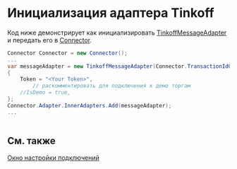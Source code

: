# Инициализация адаптера Tinkoff

Код ниже демонстрирует как инициализировать [TinkoffMessageAdapter](xref:StockSharp.Tinkoff.TinkoffMessageAdapter) и передать его в [Connector](xref:StockSharp.Algo.Connector).

```cs
Connector Connector = new Connector();				
...				
var messageAdapter = new TinkoffMessageAdapter(Connector.TransactionIdGenerator)
{
	Token = "<Your Token>",
        // раскомментировать для подключения к демо торгам
	//IsDemo = true,
};
Connector.Adapter.InnerAdapters.Add(messageAdapter);
...	
							
```

## См. также

[Окно настройки подключений](../../../graphical_user_interface/connection_settings_window.md)
